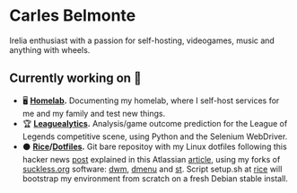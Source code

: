 <!--
**crlxs/crlxs** is a ✨ _special_ ✨ repository because its `README.md` (this file) appears on your GitHub profile.

Here are some ideas to get you started:

- 🔭 I’m currently working on ...
- 🌱 I’m currently learning ...
- 👯 I’m looking to collaborate on ...
- 🤔 I’m looking for help with ...
- 💬 Ask me about ...
- 📫 How to reach me: ...
- 😄 Pronouns: ...
- ⚡ Fun fact: ...
-->
# Carles Belmonte
Irelia enthusiast with a passion for self-hosting, videogames, music and anything with wheels.

## Currently working on 💾
- 🖥 **[Homelab](https://github.com/crlxs/homelab).** Documenting my homelab, where I self-host services for me and my family and test new things.
- 🏆 **[Leaguealytics](https://github.com/crlxs/leaguealytics).** Analysis/game outcome prediction for the League of Legends competitive scene, using Python and the Selenium WebDriver.
- ⚫ **[Rice](https://github.com/crlxs/rice)/[Dotfiles](https://github.com/crlxs/dotfiles).** Git bare repositoy with my Linux dotfiles following this hacker news [post](news.ycombinator.com/item?id=11070797) explained in this Atlassian [article](https://www.atlassian.com/git/tutorials/dotfiles), using my forks of [suckless.org](https://suckless.org/philosophy/) software: [dwm](https://github.com/crlxs/dwm), [dmenu](https://github.com/crlxs/dmenu) and [st](https://github.com/crlxs/st). Script setup.sh at [rice](https://github.com/crlxs/rice) will bootstrap my environment from scratch on a fresh Debian stable install.
